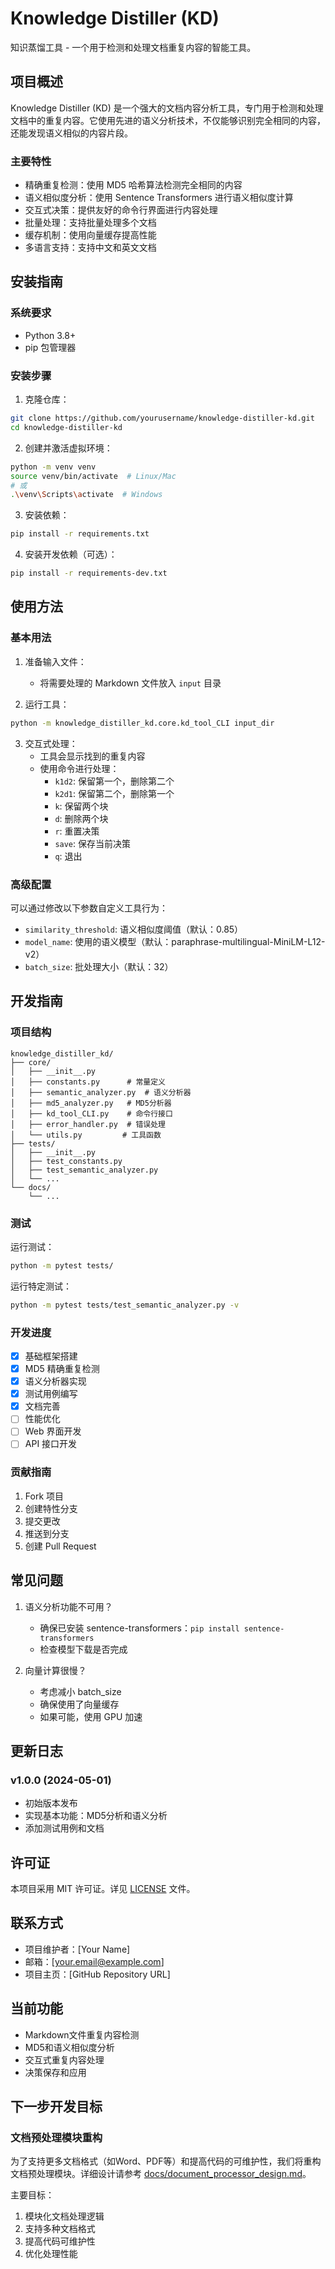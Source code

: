 # Knowledge Distiller (KD)

知识蒸馏工具 - 一个用于检测和处理文档重复内容的智能工具。

## 项目概述

Knowledge Distiller (KD) 是一个强大的文档内容分析工具，专门用于检测和处理文档中的重复内容。它使用先进的语义分析技术，不仅能够识别完全相同的内容，还能发现语义相似的内容片段。

### 主要特性

- 精确重复检测：使用 MD5 哈希算法检测完全相同的内容
- 语义相似度分析：使用 Sentence Transformers 进行语义相似度计算
- 交互式决策：提供友好的命令行界面进行内容处理
- 批量处理：支持批量处理多个文档
- 缓存机制：使用向量缓存提高性能
- 多语言支持：支持中文和英文文档

## 安装指南

### 系统要求

- Python 3.8+
- pip 包管理器

### 安装步骤

1. 克隆仓库：
```bash
git clone https://github.com/yourusername/knowledge-distiller-kd.git
cd knowledge-distiller-kd
```

2. 创建并激活虚拟环境：
```bash
python -m venv venv
source venv/bin/activate  # Linux/Mac
# 或
.\venv\Scripts\activate  # Windows
```

3. 安装依赖：
```bash
pip install -r requirements.txt
```

4. 安装开发依赖（可选）：
```bash
pip install -r requirements-dev.txt
```

## 使用方法

### 基本用法

1. 准备输入文件：
   - 将需要处理的 Markdown 文件放入 `input` 目录

2. 运行工具：
```bash
python -m knowledge_distiller_kd.core.kd_tool_CLI input_dir
```

3. 交互式处理：
   - 工具会显示找到的重复内容
   - 使用命令进行处理：
     - `k1d2`: 保留第一个，删除第二个
     - `k2d1`: 保留第二个，删除第一个
     - `k`: 保留两个块
     - `d`: 删除两个块
     - `r`: 重置决策
     - `save`: 保存当前决策
     - `q`: 退出

### 高级配置

可以通过修改以下参数自定义工具行为：

- `similarity_threshold`: 语义相似度阈值（默认：0.85）
- `model_name`: 使用的语义模型（默认：paraphrase-multilingual-MiniLM-L12-v2）
- `batch_size`: 批处理大小（默认：32）

## 开发指南

### 项目结构

```
knowledge_distiller_kd/
├── core/
│   ├── __init__.py
│   ├── constants.py      # 常量定义
│   ├── semantic_analyzer.py  # 语义分析器
│   ├── md5_analyzer.py   # MD5分析器
│   ├── kd_tool_CLI.py    # 命令行接口
│   ├── error_handler.py  # 错误处理
│   └── utils.py         # 工具函数
├── tests/
│   ├── __init__.py
│   ├── test_constants.py
│   ├── test_semantic_analyzer.py
│   └── ...
└── docs/
    └── ...
```

### 测试

运行测试：
```bash
python -m pytest tests/
```

运行特定测试：
```bash
python -m pytest tests/test_semantic_analyzer.py -v
```

### 开发进度

- [x] 基础框架搭建
- [x] MD5 精确重复检测
- [x] 语义分析器实现
- [x] 测试用例编写
- [x] 文档完善
- [ ] 性能优化
- [ ] Web 界面开发
- [ ] API 接口开发

### 贡献指南

1. Fork 项目
2. 创建特性分支
3. 提交更改
4. 推送到分支
5. 创建 Pull Request

## 常见问题

1. 语义分析功能不可用？
   - 确保已安装 sentence-transformers：`pip install sentence-transformers`
   - 检查模型下载是否完成

2. 向量计算很慢？
   - 考虑减小 batch_size
   - 确保使用了向量缓存
   - 如果可能，使用 GPU 加速

## 更新日志

### v1.0.0 (2024-05-01)
- 初始版本发布
- 实现基本功能：MD5分析和语义分析
- 添加测试用例和文档

## 许可证

本项目采用 MIT 许可证。详见 [LICENSE](LICENSE) 文件。

## 联系方式

- 项目维护者：[Your Name]
- 邮箱：[your.email@example.com]
- 项目主页：[GitHub Repository URL]

## 当前功能
- Markdown文件重复内容检测
- MD5和语义相似度分析
- 交互式重复内容处理
- 决策保存和应用

## 下一步开发目标

### 文档预处理模块重构
为了支持更多文档格式（如Word、PDF等）和提高代码的可维护性，我们将重构文档预处理模块。详细设计请参考 [docs/document_processor_design.md](docs/document_processor_design.md)。

主要目标：
1. 模块化文档处理逻辑
2. 支持多种文档格式
3. 提高代码可维护性
4. 优化处理性能 